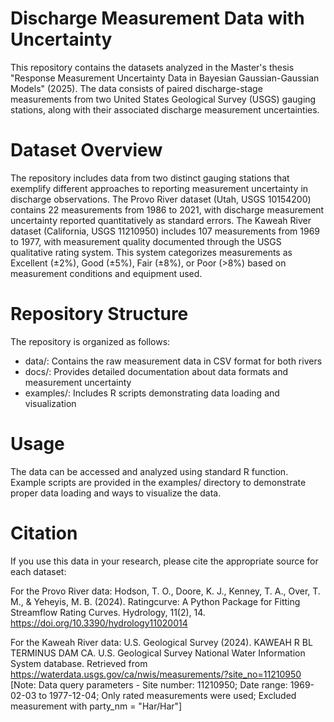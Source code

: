 # Discharge Measurement Data with Uncertainty

This repository contains the datasets analyzed in the Master's thesis "Response Measurement Uncertainty Data in Bayesian Gaussian-Gaussian Models" (2025). The data consists of paired discharge-stage measurements from two United States Geological Survey (USGS) gauging stations, along with their associated discharge measurement uncertainties.

# Dataset Overview

The repository includes data from two distinct gauging stations that exemplify different approaches to reporting measurement uncertainty in discharge observations.
The Provo River dataset (Utah, USGS 10154200) contains 22 measurements from 1986 to 2021, with discharge measurement uncertainty reported quantitatively as standard errors. 
The Kaweah River dataset (California, USGS 11210950) includes 107 measurements from 1969 to 1977, with measurement quality documented through the USGS qualitative rating system. This system categorizes measurements as Excellent (±2%), Good (±5%), Fair (±8%), or Poor (>8%) based on measurement conditions and equipment used.

# Repository Structure

The repository is organized as follows:

- data/: Contains the raw measurement data in CSV format for both rivers
- docs/: Provides detailed documentation about data formats and measurement uncertainty
- examples/: Includes R scripts demonstrating data loading and visualization

# Usage

The data can be accessed and analyzed using standard R function. Example scripts are provided in the examples/ directory to demonstrate proper data loading and ways to visualize the data.

# Citation

If you use this data in your research, please cite the appropriate source for each dataset:

For the Provo River data:
Hodson, T. O., Doore, K. J., Kenney, T. A., Over, T. M., & Yeheyis, M. B. (2024). Ratingcurve: A Python Package for Fitting Streamflow Rating Curves. Hydrology, 11(2), 14. https://doi.org/10.3390/hydrology11020014

For the Kaweah River data:
U.S. Geological Survey (2024). KAWEAH R BL TERMINUS DAM CA. U.S. Geological Survey National Water Information System database. Retrieved from https://waterdata.usgs.gov/ca/nwis/measurements/?site_no=11210950
[Note: Data query parameters - Site number: 11210950; Date range: 1969-02-03 to 1977-12-04; Only rated measurements were used; Excluded measurement with party_nm = "Har/Har"]

